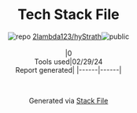 <!--
&lt;--- Readme.md Snippet without images Start ---&gt;
## Tech Stack
2lambda123/hyStrath is built on the following main stack:



Full tech stack [here](/techstack.md)

&lt;--- Readme.md Snippet without images End ---&gt;

&lt;--- Readme.md Snippet with images Start ---&gt;
## Tech Stack
2lambda123/hyStrath is built on the following main stack:



Full tech stack [here](/techstack.md)

&lt;--- Readme.md Snippet with images End ---&gt;
-->
<div align="center">

# Tech Stack File
![](https://img.stackshare.io/repo.svg "repo") [2lambda123/hyStrath](https://github.com/2lambda123/hyStrath)![](https://img.stackshare.io/public_badge.svg "public")
<br/><br/>
|0<br/>Tools used|02/29/24 <br/>Report generated|
|------|------|
</div>

<br/>
<div align='center'>

Generated via [Stack File](https://github.com/marketplace/stack-file)
